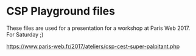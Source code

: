 # CSP Playground files  

These files are used for a presentation for a workshop at Paris Web 2017. For Saturday ;)

https://www.paris-web.fr/2017/ateliers/csp-cest-super-palpitant.php
